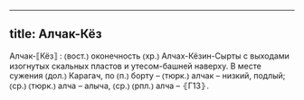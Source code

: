 
---
title: Алчак-Кёз
---
Алчак-⟦Кёз⟧
: ⦅вост.⦆ оконечность ⦅хр.⦆ Алчах-Кёзин-Сырты с выходами изогнутых скальных пластов и утесом-башней наверху. В месте сужения ⦅дол.⦆ Карагач, по ⦅п.⦆ борту – ⦅тюрк.⦆ алчак – низкий, подлый; ⦅ср.⦆ ⦅тюрк.⦆ алча – алыча, ⦅ср.⦆ ⦅рпл.⦆ алча – ⦃Г13⦄.
